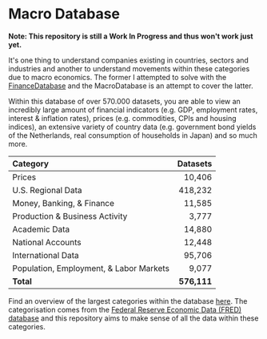# Macro Database

**Note: This repository is still a Work In Progress and thus won't work just yet.**

It's one thing to understand companies existing in countries, sectors and industries and another to understand 
movements within these categories due to macro economics. The former I attempted to solve with the 
[FinanceDatabase](https://github.com/JerBouma/FinanceDatabase) and the MacroDatabase is an attempt to cover the latter. 

Within this database of over 570.000 datasets, you are able to view an incredibly large amount of financial indicators 
(e.g. GDP, employment rates, interest & inflation rates), prices (e.g. commodities, CPIs and housing indices), an extensive 
variety of country data (e.g. government bond yields of the Netherlands, real consumption of households in Japan) and 
so much more.

| Category                                | Datasets                      |                 
|:----------------------------------------|------------------------------:|
| Prices                                  | 10,406                        |                       
| U.S. Regional Data                      | 418,232                       |                                         
| Money, Banking, & Finance               | 11,585                        |                                               
| Production & Business Activity          | 3,777                         |                                              
| Academic Data                           | 14,880                        |                    
| National Accounts                       | 12,448                        |                                           
| International Data                      | 95,706                        |                                                 
| Population, Employment, & Labor Markets | 9,077                         |
| **Total**                               | **576,111**                   |

Find an overview of the largest categories within the database [here](/Database). The categorisation comes from the [Federal Reserve Economic Data (FRED) database](https://fred.stlouisfed.org/) and this repository aims to make sense of all the data within these categories.
